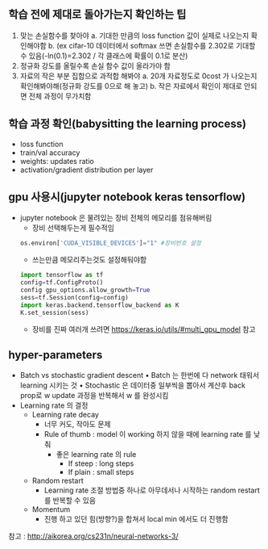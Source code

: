 ## 학습 전에 제대로 돌아가는지 확인하는 팁
1. 맞는 손실함수를 찾아야
	a. 기대한 만큼의 loss function 값이 실제로 나오는지 확인해야함
	b. (ex cifar-10 데이터에서 softmax 쓰면 손실함수를 2.302로 기대할 수 있음(-ln(0.1)=2.302 / 각 클래스에 확률이 0.1로 분산)
2. 정규화 강도를 올릴수록 손실 함수 값이 올라가야 함
3. 자료의 작은 부분 집합으로 과적합 해봐야
	a. 20개 자료정도로 0cost 가 나오는지 확인해봐야해(정규화 강도를 0으로 해 놓고)
	b. 작은 자료에서 확인이 제대로 안되면 전체 과정이 무가치함

## 학습 과정 확인(babysitting the learning process)
* loss function
* train/val accuracy
* weights: updates ratio
* activation/gradient distribution per layer


## gpu 사용시(jupyter notebook keras tensorflow)
* jupyter notebook 은 물려있는 장비 전체의 메모리를 점유해버림
   * 장비 선택해두는게 필수적임
   ```python
   os.environ['CUDA_VISIBLE_DEVICES']="1" #장비번호 설정
   ```
   * 쓰는만큼 메모리주는것도 설정해둬야함
   ``` python
   import tensorflow as tf
   config=tf.ConfigProto()
   config gpu_options.allow_growth=True
   sess=tf.Session(config=config)
   import keras.backend.tensorflow_backend as K
   K.set_session(sess)
   ```
   * 장비를 진짜 여러개 쓰려면
   https://keras.io/utils/#multi_gpu_model 참고
   
## hyper-parameters
* Batch vs stochastic gradient descent
	• Batch 는 한번에 다 network 태워서 learning 시키는 것
	• Stochastic 은 데이터중 일부씩을 뽑아서 계산후 back prop로 w update 과정을 반복해서 w 를 완성시킴
* Learning rate 의 결정
	* Learning rate decay
		* 너무 커도, 작아도 문제
		* Rule of thumb : model 이 working 하지 않을 때에 learning rate 를 낮춰
			* 좋은   learning rate 의 rule
				* If steep : long steps
				* If plain : small steps
	* Random restart
		* Learning rate 조절 방법중 하나로 아무데서나 시작하는 random restart 를 반복할 수 있음
	* Momentum
		* 진행 하고 있던 힘(방향?)을 합쳐서 local min 에서도 더 진행함

참고 : http://aikorea.org/cs231n/neural-networks-3/